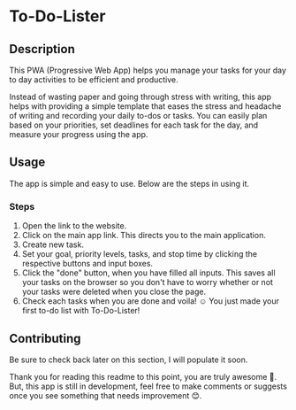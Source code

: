 # To-Do-Lister

## Description

This PWA (Progressive Web App) helps you manage your tasks for your day to day activities to be efficient and productive. 

Instead of wasting paper and going through stress with writing, this app helps with providing a simple template that eases the stress and headache of writing and recording your daily to-dos or tasks. You can easily plan based on your priorities, set deadlines for each task for the day, and measure your progress using the app. 

## Usage
The app is simple and easy to use. Below are the steps in using it.
### Steps
1. Open the link to the website.
2. Click on the main app link. This directs you to the main application.
3. Create new task.
4. Set your goal, priority levels, tasks, and stop time by clicking the respective buttons and input boxes.
5. Click the "done" button, when you have filled all inputs. This saves all your tasks on the browser so you don't have to worry whether or not your tasks were deleted when you close the page.
6. Check each tasks when you are done and voila! ☺ You just made your first to-do list with To-Do-Lister!

## Contributing
Be sure to check back later on this section, I will populate it soon.

Thank you for reading this readme to this point, you are truly awesome 🙂. But, this app is still in development, feel free to make comments or suggests once you see something that needs improvement 😊.

